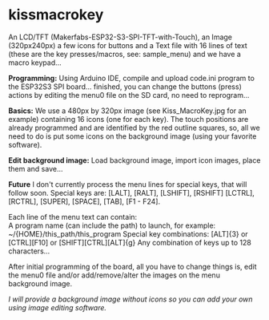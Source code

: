 # kissmacrokey
An LCD/TFT (Makerfabs-ESP32-S3-SPI-TFT-with-Touch), an Image (320px240px) a few icons for buttons and
a Text file with 16 lines of text (these are the key presses/macros, see: sample_menu) and we have a macro keypad...

**Programming:**
Using Arduino IDE, compile and upload code.ini program to the ESP32S3 SPI board... finished, you can change the buttons (press) actions by editing the menu0 file on the SD card, no need to reprogram...

**Basics:**
We use a 480px by 320px image (see Kiss_MacroKey.jpg for an example) containing 16 icons (one for each key). The touch positions are already programmed and are identified by the red outline squares, so, all we need to do is put some icons on the background image (using your favorite software).

**Edit background image:**
Load background image, import icon images, place them and save...

**Future**
I don't currently process the menu lines for special keys, that will follow soon.
Special keys are: [LALT], [RALT], [LSHIFT], [RSHIFT] [LCTRL], [RCTRL], [SUPER], [SPACE], [TAB], [F1 - F24].
  
Each line of the menu text can contain:  
   A program name (can include the path) to launch, for example: ~/{HOME}/this_path/this_program
   Special key combinations: [ALT]{3} or [CTRL][F10] or [SHIFT][CTRL][ALT]{g}
   Any combination of keys up to 128 characters...

After initial programming of the board, all you have to change things is, edit the menu0 file and/or add/remove/alter the images on the menu background image.

*I will provide a background image without icons so you can add your own using image editing software.*
